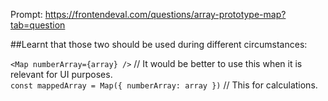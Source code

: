 Prompt: https://frontendeval.com/questions/array-prototype-map?tab=question

##Learnt that those two should be used during different circumstances: <br/>

`<Map numberArray={array} />` // It would be better to use this when it is relevant for UI purposes. <br/>
`const mappedArray = Map({ numberArray: array })` // This for calculations.

